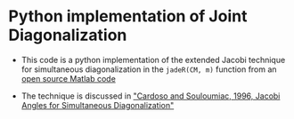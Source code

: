 # Python implementation of Joint Diagonalization

- This code is a python implementation of the extended Jacobi technique for simultaneous diagonalization in the `jadeR(CM, m)` function from an [open source Matlab code ]( 
https://www.mathworks.com/matlabcentral/mlc-downloads/downloads/23ed4823-a05f-47da-99e9-4e84f74c955d/c77c8388-dd0e-4c1a-9067-edfa8989fef4/previews/iPPG_dataset_and_Matlab_package/jadeR.m/index.html)

- The technique is discussed in ["Cardoso and Souloumiac, 1996, Jacobi Angles for Simultaneous Diagonalization"](
https://epubs.siam.org/doi/abs/10.1137/S0895479893259546)
